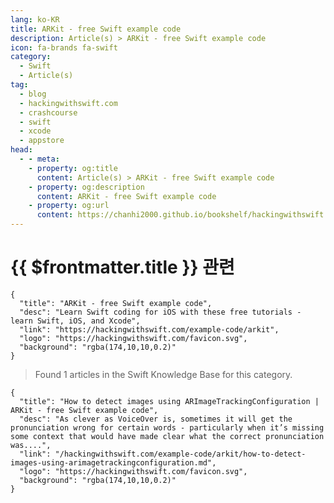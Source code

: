 ```yaml
---
lang: ko-KR
title: ARKit - free Swift example code
description: Article(s) > ARKit - free Swift example code
icon: fa-brands fa-swift
category:
  - Swift
  - Article(s)
tag: 
  - blog
  - hackingwithswift.com
  - crashcourse
  - swift
  - xcode
  - appstore
head:
  - - meta:
    - property: og:title
      content: Article(s) > ARKit - free Swift example code
    - property: og:description
      content: ARKit - free Swift example code
    - property: og:url
      content: https://chanhi2000.github.io/bookshelf/hackingwithswift.com/example-code/arkit/
---
```


# {{ $frontmatter.title }} 관련

```component VPCard
{
  "title": "ARKit - free Swift example code",
  "desc": "Learn Swift coding for iOS with these free tutorials - learn Swift, iOS, and Xcode",
  "link": "https://hackingwithswift.com/example-code/arkit",
  "logo": "https://hackingwithswift.com/favicon.svg",
  "background": "rgba(174,10,10,0.2)"
}
```

> Found 1 articles in the Swift Knowledge Base for this category.

```component VPCard
{
  "title": "How to detect images using ARImageTrackingConfiguration | ARKit - free Swift example code",
  "desc": "As clever as VoiceOver is, sometimes it will get the pronunciation wrong for certain words - particularly when it’s missing some context that would have made clear what the correct pronunciation was....",
  "link": "/hackingwithswift.com/example-code/arkit/how-to-detect-images-using-arimagetrackingconfiguration.md",
  "logo": "https://hackingwithswift.com/favicon.svg",
  "background": "rgba(174,10,10,0.2)"
}
```

